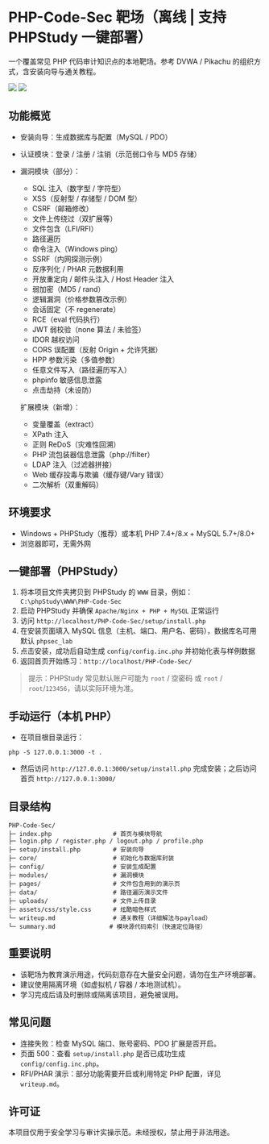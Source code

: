 # PHP-Code-Sec 靶场（离线 | 支持 PHPStudy 一键部署）

一个覆盖常见 PHP 代码审计知识点的本地靶场。参考 DVWA / Pikachu 的组织方式，含安装向导与通关教程。

![](https://pic1.imgdb.cn/item/6904960b3203f7be00b9df68.png)
![](https://pic1.imgdb.cn/item/690496213203f7be00b9e035.png)

## 功能概览

- 安装向导：生成数据库与配置（MySQL / PDO）
- 认证模块：登录 / 注册 / 注销（示范弱口令与 MD5 存储）
- 漏洞模块（部分）：
  - SQL 注入（数字型 / 字符型）
  - XSS（反射型 / 存储型 / DOM 型）
  - CSRF（邮箱修改）
  - 文件上传绕过（双扩展等）
  - 文件包含（LFI/RFI）
  - 路径遍历
  - 命令注入（Windows ping）
  - SSRF（内网探测示例）
  - 反序列化 / PHAR 元数据利用
  - 开放重定向 / 邮件头注入 / Host Header 注入
  - 弱加密（MD5 / rand）
  - 逻辑漏洞（价格参数篡改示例）
  - 会话固定（不 regenerate）
  - RCE（eval 代码执行）
  - JWT 弱校验（none 算法 / 未验签）
  - IDOR 越权访问
  - CORS 误配置（反射 Origin + 允许凭据）
  - HPP 参数污染（多值参数）
  - 任意文件写入（路径遍历写入）
  - phpinfo 敏感信息泄露
  - 点击劫持（未设防）

  扩展模块（新增）：
  - 变量覆盖（extract）
  - XPath 注入
  - 正则 ReDoS（灾难性回溯）
  - PHP 流包装器信息泄露（php://filter）
  - LDAP 注入（过滤器拼接）
  - Web 缓存投毒与欺骗（缓存键/Vary 错误）
  - 二次解析（双重解码）

## 环境要求

- Windows + PHPStudy（推荐）或本机 PHP 7.4+/8.x + MySQL 5.7+/8.0+
- 浏览器即可，无需外网

## 一键部署（PHPStudy）

1. 将本项目文件夹拷贝到 PHPStudy 的 `WWW` 目录，例如：`C:\phpStudy\WWW\PHP-Code-Sec`
2. 启动 PHPStudy 并确保 `Apache/Nginx + PHP + MySQL` 正常运行
3. 访问 `http://localhost/PHP-Code-Sec/setup/install.php`
4. 在安装页面填入 MySQL 信息（主机、端口、用户名、密码），数据库名可用默认 `phpsec_lab`
5. 点击安装，成功后自动生成 `config/config.inc.php` 并初始化表与样例数据
6. 返回首页开始练习：`http://localhost/PHP-Code-Sec/`

> 提示：PHPStudy 常见默认账户可能为 `root` / 空密码 或 `root` / `root`/`123456`，请以实际环境为准。

## 手动运行（本机 PHP）

- 在项目根目录运行：

```
php -S 127.0.0.1:3000 -t .
```

- 然后访问 `http://127.0.0.1:3000/setup/install.php` 完成安装；之后访问首页 `http://127.0.0.1:3000/`

## 目录结构

```
PHP-Code-Sec/
├─ index.php                 # 首页与模块导航
├─ login.php / register.php / logout.php / profile.php
├─ setup/install.php         # 安装向导
├─ core/                     # 初始化与数据库封装
├─ config/                   # 安装生成配置
├─ modules/                  # 漏洞模块
├─ pages/                    # 文件包含用到的演示页
├─ data/                     # 路径遍历演示文件
├─ uploads/                  # 文件上传目录
├─ assets/css/style.css      # 炫酷暗色样式
└─ writeup.md                # 通关教程（详细解法与payload）
└─ summary.md               # 模块源代码索引（快速定位路径）
```

## 重要说明

- 该靶场为教育演示用途，代码刻意存在大量安全问题，请勿在生产环境部署。
- 建议使用隔离环境（如虚拟机 / 容器 / 本地测试机）。
- 学习完成后请及时删除或隔离该项目，避免被误用。

## 常见问题

- 连接失败：检查 MySQL 端口、账号密码、PDO 扩展是否开启。
- 页面 500：查看 `setup/install.php` 是否已成功生成 `config/config.inc.php`。
- RFI/PHAR 演示：部分功能需要开启或利用特定 PHP 配置，详见 `writeup.md`。

## 许可证

本项目仅用于安全学习与审计实操示范。未经授权，禁止用于非法用途。
